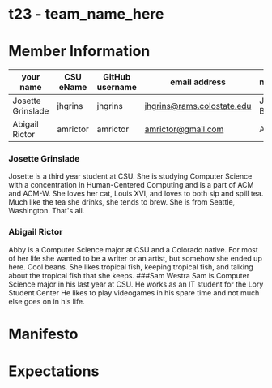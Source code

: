# t23 - team_name_here

# Member Information
your name | CSU eName | GitHub username | email address | nickname/moniker
----------|-----------|-----------------|---------------|-----------------
Josette Grinslade | jhgrins | jhgrins | jhgrins@rams.colostate.edu | JoJo, Josie, Baguette
Abigail Rictor | amrictor | amrictor | amrictor@gmail.com | Abby
### Josette Grinslade
Josette is a third year student at CSU. She is studying Computer Science with a concentration in Human-Centered Computing and is a part of ACM and ACM-W. She loves her cat, Louis XVI, and loves to both sip and spill tea. Much like the tea she drinks, she tends to brew. She is from Seattle, Washington. That's all.
### Abigail Rictor
Abby is a Computer Science major at CSU and a Colorado native. For most of her life she wanted to be a writer or an artist, but somehow she ended up here. Cool beans. She likes tropical fish, keeping tropical fish, and talking about the tropical fish that she keeps.
###Sam Westra
Sam is Computer Science major in his last year at CSU. He works as an IT student for the Lory Student Center He likes to play videogames in his spare time and not much else goes on in his life.

# Manifesto

# Expectations
